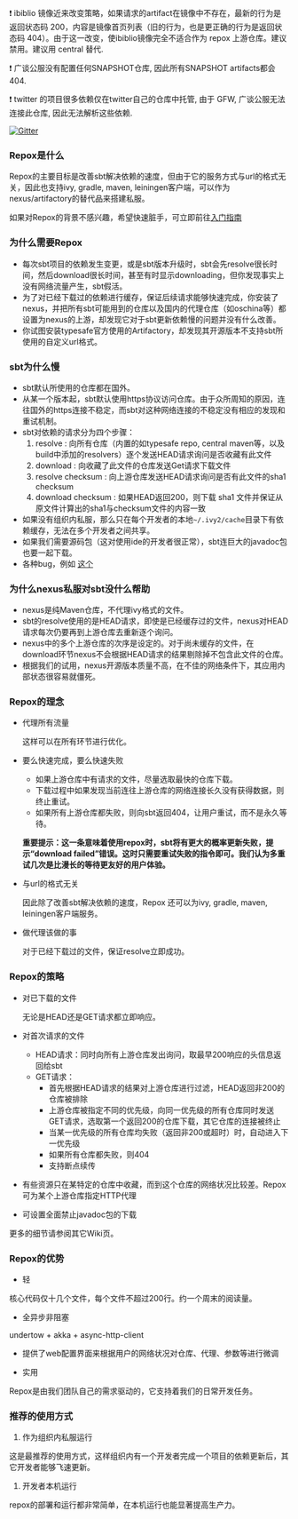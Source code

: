 :exclamation: ibiblio 镜像近来改变策略，如果请求的artifact在镜像中不存在，最新的行为是返回状态码 200，内容是镜像首页列表（旧的行为，也是更正确的行为是返回状态码 404）。由于这一改变，使ibiblio镜像完全不适合作为 repox 上游仓库。建议禁用。建议用 central 替代.

:exclamation: 广谈公服没有配置任何SNAPSHOT仓库, 因此所有SNAPSHOT artifacts都会404.

:exclamation: twitter 的项目很多依赖仅在twitter自己的仓库中托管, 由于 GFW, 广谈公服无法连接此仓库, 因此无法解析这些依赖.

[![Gitter](https://badges.gitter.im/Join%20Chat.svg)](https://gitter.im/Centaur/repox?utm_source=badge&utm_medium=badge&utm_campaign=pr-badge&utm_content=badge)

### Repox是什么
Repox的主要目标是改善sbt解决依赖的速度，但由于它的服务方式与url的格式无关，因此也支持ivy, gradle, maven, leiningen客户端，可以作为nexus/artifactory的替代品来搭建私服。

如果对Repox的背景不感兴趣，希望快速脏手，可立即前往[入门指南](https://github.com/Centaur/repox/wiki/入门指南)

### 为什么需要Repox
* 每次sbt项目的依赖发生变更，或是sbt版本升级时，sbt会先resolve很长时间，然后download很长时间，甚至有时显示downloading，但你发现事实上没有网络流量产生，sbt假活。
* 为了对已经下载过的依赖进行缓存，保证后续请求能够快速完成，你安装了nexus，并把所有sbt可能用到的仓库以及国内的代理仓库（如oschina等）都设置为nexus的上游，却发现它对于sbt更新依赖慢的问题并没有什么改善。
* 你试图安装typesafe官方使用的Artifactory，却发现其开源版本不支持sbt所使用的自定义url格式。

### sbt为什么慢
* sbt默认所使用的仓库都在国外。
* 从某一个版本起，sbt默认使用https协议访问仓库。由于众所周知的原因，连往国外的https连接不稳定，而sbt对这种网络连接的不稳定没有相应的发现和重试机制。
* sbt对依赖的请求分为四个步骤：
  1. resolve : 向所有仓库（内置的如typesafe repo, central maven等，以及build中添加的resolvers）逐个发送HEAD请求询问是否收藏有此文件
  2. download : 向收藏了此文件的仓库发送Get请求下载文件
  3. resolve checksum : 向上游仓库发送HEAD请求询问是否有此文件的sha1 checksum
  4. download checksum : 如果HEAD返回200，则下载 sha1 文件并保证从原文件计算出的sha1与checksum文件的内容一致
* 如果没有组织内私服，那么只在每个开发者的本地`~/.ivy2/cache`目录下有依赖缓存，无法在多个开发者之间共享。
* 如果我们需要源码包（这对使用ide的开发者很正常），sbt连巨大的javadoc包也要一起下载。
* 各种bug，例如 [这个](https://github.com/sbt/sbt/issues/413)

### 为什么nexus私服对sbt没什么帮助
* nexus是纯Maven仓库，不代理ivy格式的文件。
* sbt的resolve使用的是HEAD请求，即使是已经缓存过的文件，nexus对HEAD请求每次仍要再到上游仓库去重新逐个询问。
* nexus中的多个上游仓库的次序是设定的。对于尚未缓存的文件，在download环节nexus不会根据HEAD请求的结果剔除掉不包含此文件的仓库。
* 根据我们的试用，nexus开源版本质量不高，在不佳的网络条件下，其应用内部状态很容易就僵死。

### Repox的理念
* 代理所有流量

   这样可以在所有环节进行优化。

* 要么快速完成，要么快速失败

     * 如果上游仓库中有请求的文件，尽量选取最快的仓库下载。
     * 下载过程中如果发现当前连往上游仓库的网络连接长久没有获得数据，则终止重试。
     * 如果所有上游仓库都失败，则向sbt返回404，让用户重试，而不是永久等待。

  **重要提示：这一条意味着使用repox时，sbt将有更大的概率更新失败，提示“download failed”错误。这时只需要重试失败的指令即可。我们认为多重试几次是比漫长的等待更友好的用户体验。**

* 与url的格式无关

   因此除了改善sbt解决依赖的速度，Repox 还可以为ivy, gradle, maven, leiningen客户端服务。

* 做代理该做的事

   对于已经下载过的文件，保证resolve立即成功。

### Repox的策略
* 对已下载的文件

    无论是HEAD还是GET请求都立即响应。

* 对首次请求的文件

    * HEAD请求：同时向所有上游仓库发出询问，取最早200响应的头信息返回给sbt
    * GET请求：
        * 首先根据HEAD请求的结果对上游仓库进行过滤，HEAD返回非200的仓库被排除
        * 上游仓库被指定不同的优先级，向同一优先级的所有仓库同时发送GET请求，选取第一个返回200的仓库下载，其它仓库的连接被终止
        * 当某一优先级的所有仓库均失败（返回非200或超时）时，自动进入下一优先级
        * 如果所有仓库都失败，则404
        * 支持断点续传
* 有些资源只在某特定的仓库中收藏，而到这个仓库的网络状况比较差。Repox可为某个上游仓库指定HTTP代理
* 可设置全面禁止javadoc包的下载

更多的细节请参阅其它Wiki页。

### Repox的优势
* 轻

核心代码仅十几个文件，每个文件不超过200行。约一个周末的阅读量。

* 全异步非阻塞

undertow + akka + async-http-client

* 提供了web配置界面来根据用户的网络状况对仓库、代理、参数等进行微调

* 实用

Repox是由我们团队自己的需求驱动的，它支持着我们的日常开发任务。

### 推荐的使用方式
1. 作为组织内私服运行

这是最推荐的使用方式，这样组织内有一个开发者完成一个项目的依赖更新后，其它开发者能够飞速更新。

1. 开发者本机运行

repox的部署和运行都非常简单，在本机运行也能显著提高生产力。
